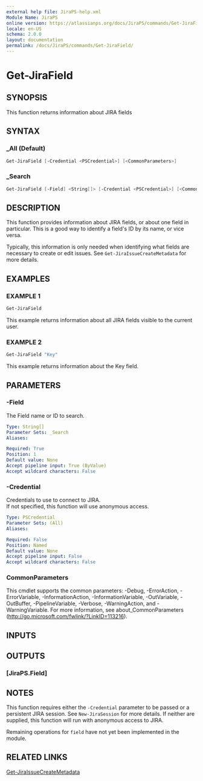 ```yaml
---
external help file: JiraPS-help.xml
Module Name: JiraPS
online version: https://atlassianps.org/docs/JiraPS/commands/Get-JiraField/
locale: en-US
schema: 2.0.0
layout: documentation
permalink: /docs/JiraPS/commands/Get-JiraField/
---
```

# Get-JiraField

## SYNOPSIS

This function returns information about JIRA fields

## SYNTAX

### _All (Default)

```powershell
Get-JiraField [-Credential <PSCredential>] [<CommonParameters>]
```

### _Search

```powershell
Get-JiraField [-Field] <String[]> [-Credential <PSCredential>] [<CommonParameters>]
```

## DESCRIPTION

This function provides information about JIRA fields, or about one field in particular.
This is a good way to identify a field's ID by its name, or vice versa.

Typically, this information is only needed when identifying what fields are necessary to create or edit issues.
See `Get-JiraIssueCreateMetadata` for more details.

## EXAMPLES

### EXAMPLE 1

```powershell
Get-JiraField
```

This example returns information about all JIRA fields visible to the current user.

### EXAMPLE 2

```powershell
Get-JiraField "Key"
```

This example returns information about the Key field.

## PARAMETERS

### -Field

The Field name or ID to search.

```yaml
Type: String[]
Parameter Sets: _Search
Aliases:

Required: True
Position: 1
Default value: None
Accept pipeline input: True (ByValue)
Accept wildcard characters: False
```

### -Credential

Credentials to use to connect to JIRA.  
If not specified, this function will use anonymous access.

```yaml
Type: PSCredential
Parameter Sets: (All)
Aliases:

Required: False
Position: Named
Default value: None
Accept pipeline input: False
Accept wildcard characters: False
```

### CommonParameters

This cmdlet supports the common parameters: -Debug, -ErrorAction, -ErrorVariable, -InformationAction, -InformationVariable, -OutVariable, -OutBuffer, -PipelineVariable, -Verbose, -WarningAction, and -WarningVariable.
For more information, see about_CommonParameters (http://go.microsoft.com/fwlink/?LinkID=113216).

## INPUTS

## OUTPUTS

### [JiraPS.Field]

## NOTES

This function requires either the `-Credential` parameter to be passed or a persistent JIRA session.
See `New-JiraSession` for more details.
If neither are supplied, this function will run with anonymous access to JIRA.

Remaining operations for `field` have not yet been implemented in the module.

## RELATED LINKS

[Get-JiraIssueCreateMetadata](../Get-JiraIssueCreateMetadata/)
